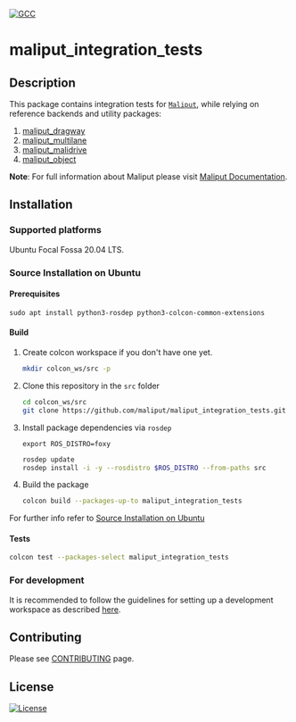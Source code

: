 [![GCC](https://github.com/maliput/maliput_integration_tests/actions/workflows/build.yml/badge.svg)](https://github.com/maliput/maliput_integration_tests/actions/workflows/build.yml)

# maliput_integration_tests

## Description

This package contains integration tests for [`Maliput`](https://github.com/maliput/maliput), while relying on reference backends and utility packages:
1. [maliput_dragway](https://github.com/maliput/maliput_dragway)
1. [maliput_multilane](https://github.com/maliput/maliput_multilane)
1. [maliput_malidrive](https://github.com/maliput/maliput_malidrive)
1. [maliput_object](https://github.com/maliput/maliput_object)


**Note**: For full information about Maliput please visit [Maliput Documentation](https://maliput.readthedocs.io/en/latest/index.html).

## Installation

### Supported platforms

Ubuntu Focal Fossa 20.04 LTS.

### Source Installation on Ubuntu

#### Prerequisites

```
sudo apt install python3-rosdep python3-colcon-common-extensions
```

#### Build

1. Create colcon workspace if you don't have one yet.
    ```sh
    mkdir colcon_ws/src -p
    ```

2. Clone this repository in the `src` folder
    ```sh
    cd colcon_ws/src
    git clone https://github.com/maliput/maliput_integration_tests.git
    ```

3. Install package dependencies via `rosdep`
    ```
    export ROS_DISTRO=foxy
    ```
    ```sh
    rosdep update
    rosdep install -i -y --rosdistro $ROS_DISTRO --from-paths src
    ```

4. Build the package
    ```sh
    colcon build --packages-up-to maliput_integration_tests
    ```

For further info refer to [Source Installation on Ubuntu](https://maliput.readthedocs.io/en/latest/installation.html#source-installation-on-ubuntu)

#### Tests

```sh
colcon test --packages-select maliput_integration_tests
```

### For development

It is recommended to follow the guidelines for setting up a development workspace as described [here](https://maliput.readthedocs.io/en/latest/developer_setup.html).

## Contributing

Please see [CONTRIBUTING](https://maliput.readthedocs.io/en/latest/contributing.html) page.

## License

[![License](https://img.shields.io/badge/License-BSD_3--Clause-blue.svg)](https://github.com/maliput/maliput_integration_tests/blob/main/LICENSE)

